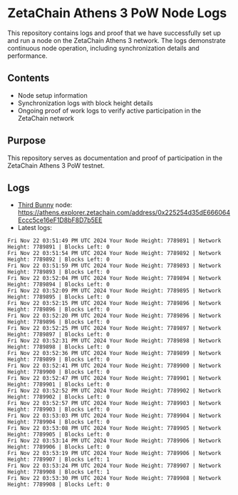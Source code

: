 # ZetaChain Athens 3 PoW Node Logs
This repository contains logs and proof that we have successfully set up and run a node on the ZetaChain Athens 3 network. The logs demonstrate continuous node operation, including synchronization details and performance.

## Contents
- Node setup information
- Synchronization logs with block height details
- Ongoing proof of work logs to verify active participation in the ZetaChain network

## Purpose
This repository serves as documentation and proof of participation in the ZetaChain Athens 3 PoW testnet.

## Logs

- [Third Bunny](https://thirdbunny.xyz/) node: https://athens.explorer.zetachain.com/address/0x225254d35dE666064Eccc5ce16eF1D8bF8D7b5EE
- Latest logs:
```
Fri Nov 22 03:51:49 PM UTC 2024 Your Node Height: 7789891 | Network Height: 7789891 | Blocks Left: 0
Fri Nov 22 03:51:54 PM UTC 2024 Your Node Height: 7789892 | Network Height: 7789892 | Blocks Left: 0
Fri Nov 22 03:51:59 PM UTC 2024 Your Node Height: 7789893 | Network Height: 7789893 | Blocks Left: 0
Fri Nov 22 03:52:04 PM UTC 2024 Your Node Height: 7789894 | Network Height: 7789894 | Blocks Left: 0
Fri Nov 22 03:52:09 PM UTC 2024 Your Node Height: 7789895 | Network Height: 7789895 | Blocks Left: 0
Fri Nov 22 03:52:15 PM UTC 2024 Your Node Height: 7789896 | Network Height: 7789896 | Blocks Left: 0
Fri Nov 22 03:52:20 PM UTC 2024 Your Node Height: 7789896 | Network Height: 7789896 | Blocks Left: 0
Fri Nov 22 03:52:25 PM UTC 2024 Your Node Height: 7789897 | Network Height: 7789897 | Blocks Left: 0
Fri Nov 22 03:52:31 PM UTC 2024 Your Node Height: 7789898 | Network Height: 7789898 | Blocks Left: 0
Fri Nov 22 03:52:36 PM UTC 2024 Your Node Height: 7789899 | Network Height: 7789899 | Blocks Left: 0
Fri Nov 22 03:52:41 PM UTC 2024 Your Node Height: 7789900 | Network Height: 7789900 | Blocks Left: 0
Fri Nov 22 03:52:47 PM UTC 2024 Your Node Height: 7789901 | Network Height: 7789901 | Blocks Left: 0
Fri Nov 22 03:52:52 PM UTC 2024 Your Node Height: 7789902 | Network Height: 7789902 | Blocks Left: 0
Fri Nov 22 03:52:57 PM UTC 2024 Your Node Height: 7789903 | Network Height: 7789903 | Blocks Left: 0
Fri Nov 22 03:53:03 PM UTC 2024 Your Node Height: 7789904 | Network Height: 7789904 | Blocks Left: 0
Fri Nov 22 03:53:08 PM UTC 2024 Your Node Height: 7789905 | Network Height: 7789905 | Blocks Left: 0
Fri Nov 22 03:53:14 PM UTC 2024 Your Node Height: 7789906 | Network Height: 7789906 | Blocks Left: 0
Fri Nov 22 03:53:19 PM UTC 2024 Your Node Height: 7789906 | Network Height: 7789907 | Blocks Left: 1
Fri Nov 22 03:53:24 PM UTC 2024 Your Node Height: 7789907 | Network Height: 7789908 | Blocks Left: 1
Fri Nov 22 03:53:30 PM UTC 2024 Your Node Height: 7789908 | Network Height: 7789908 | Blocks Left: 0
```
